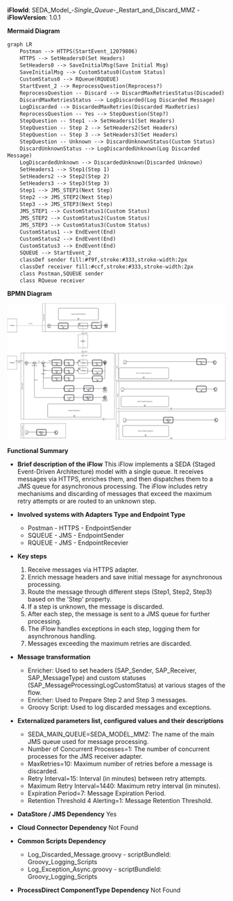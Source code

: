 **iFlowId**: SEDA_Model_-_Single_Queue_-_Restart_and_Discard_MMZ - **iFlowVersion**: 1.0.1

**Mermaid Diagram**
```mermaid
graph LR
    Postman --> HTTPS(StartEvent_12079806)
    HTTPS --> SetHeaders0(Set Headers)
    SetHeaders0 --> SaveInitialMsg(Save Initial Msg)
    SaveInitialMsg --> CustomStatus0(Custom Status)
    CustomStatus0 --> RQueue(RQUEUE)
    StartEvent_2 --> ReprocessQuestion(Reprocess?)
    ReprocessQuestion -- Discard --> DiscardMaxRetriesStatus(Discaded)
    DiscardMaxRetriesStatus --> LogDiscarded(Log Discarded Message)
    LogDiscarded --> DiscardedMaxRetries(Discarded MaxRetries)
    ReprocessQuestion -- Yes --> StepQuestion(Step?)
    StepQuestion -- Step1 --> SetHeaders1(Set Headers)
    StepQuestion -- Step 2 --> SetHeaders2(Set Headers)
    StepQuestion -- Step 3 --> SetHeaders3(Set Headers)
    StepQuestion -- Unknown --> DiscardUnknownStatus(Custom Status)
    DiscardUnknownStatus --> LogDiscardedUnknown(Log Discarded Message)
    LogDiscardedUnknown --> DiscardedUnknown(Discarded Unknown)
    SetHeaders1 --> Step1(Step 1)
    SetHeaders2 --> Step2(Step 2)
    SetHeaders3 --> Step3(Step 3)
    Step1 --> JMS_STEP1(Next Step)
    Step2 --> JMS_STEP2(Next Step)
    Step3 --> JMS_STEP3(Next Step)
    JMS_STEP1 --> CustomStatus1(Custom Status)
    JMS_STEP2 --> CustomStatus2(Custom Status)
    JMS_STEP3 --> CustomStatus3(Custom Status)
    CustomStatus1 --> EndEvent(End)
    CustomStatus2 --> EndEvent(End)
    CustomStatus3 --> EndEvent(End)
    SQUEUE --> StartEvent_2
    classDef sender fill:#f9f,stroke:#333,stroke-width:2px
    classDef receiver fill:#ccf,stroke:#333,stroke-width:2px
    class Postman,SQUEUE sender
    class RQueue receiver
```
**BPMN Diagram**

![BPMN Diagram](./SEDA_Model_-_Single_Queue_-_Restart_and_Discard_MMZ-1.0.1.png "BPMN Diagram")

**Functional Summary**
- **Brief description of the iFlow**
This iFlow implements a SEDA (Staged Event-Driven Architecture) model with a single queue. It receives messages via HTTPS, enriches them, and then dispatches them to a JMS queue for asynchronous processing. The iFlow includes retry mechanisms and discarding of messages that exceed the maximum retry attempts or are routed to an unknown step.

- **Involved systems with Adapters Type and Endpoint Type**
    - Postman - HTTPS - EndpointSender
    - SQUEUE - JMS - EndpointSender
    - RQUEUE - JMS - EndpointRecevier

- **Key steps**
    1. Receive messages via HTTPS adapter.
    2. Enrich message headers and save initial message for asynchronous processing.
    3. Route the message through different steps (Step1, Step2, Step3) based on the 'Step' property.
    4. If a step is unknown, the message is discarded.
    5. After each step, the message is sent to a JMS queue for further processing.
    6. The iFlow handles exceptions in each step, logging them for asynchronous handling.
    7. Messages exceeding the maximum retries are discarded.

- **Message transformation**
    - Enricher: Used to set headers (SAP_Sender, SAP_Receiver, SAP_MessageType) and custom statuses (SAP_MessageProcessingLogCustomStatus) at various stages of the flow.
    - Enricher: Used to Prepare Step 2 and Step 3 messages.
    - Groovy Script: Used to log discarded messages and exceptions.

- **Externalized parameters list, configured values and their descriptions**
    - SEDA_MAIN_QUEUE=SEDA_MODEL_MMZ: The name of the main JMS queue used for message processing.
    - Number of Concurrent Processes=1: The number of concurrent processes for the JMS receiver adapter.
    - MaxRetries=10: Maximum number of retries before a message is discarded.
    - Retry Interval=15: Interval (in minutes) between retry attempts.
    - Maximum Retry Interval=1440: Maximum retry interval (in minutes).
    - Expiration Period=7: Message Expiration Period.
    - Retention Threshold 4 Alerting=1: Message Retention Threshold.

- **DataStore / JMS Dependency**
Yes

- **Cloud Connector Dependency**
Not Found

- **Common Scripts Dependency**
    - Log_Discarded_Message.groovy - scriptBundleId: Groovy_Logging_Scripts
    - Log_Exception_Async.groovy - scriptBundleId: Groovy_Logging_Scripts

- **ProcessDirect ComponentType Dependency**
Not Found